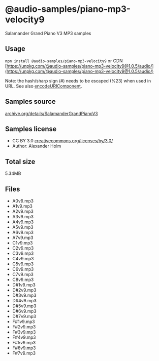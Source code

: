 # @audio-samples/piano-mp3-velocity9

Salamander Grand Piano V3 MP3 samples

## Usage

`npm install @audio-samples/piano-mp3-velocity9` or CDN [https://unpkg.com/@audio-samples/piano-mp3-velocity9@1.0.5/audio/](https://unpkg.com/@audio-samples/piano-mp3-velocity9@1.0.5/audio/)

Note: the hash/sharp sign (#) needs to be escaped (%23) when used in URL. See also [encodeURIComponent](https://developer.mozilla.org/en-US/docs/Web/JavaScript/Reference/Global_Objects/encodeURIComponent).

## Samples source

[archive.org/details/SalamanderGrandPianoV3](https://archive.org/details/SalamanderGrandPianoV3)

## Samples license

- CC BY 3.0 [creativecommons.org/licenses/by/3.0/](http://creativecommons.org/licenses/by/3.0/)
- Author: Alexander Holm 

## Total size

5.34MB

## Files

- A0v9.mp3
- A1v9.mp3
- A2v9.mp3
- A3v9.mp3
- A4v9.mp3
- A5v9.mp3
- A6v9.mp3
- A7v9.mp3
- C1v9.mp3
- C2v9.mp3
- C3v9.mp3
- C4v9.mp3
- C5v9.mp3
- C6v9.mp3
- C7v9.mp3
- C8v9.mp3
- D#1v9.mp3
- D#2v9.mp3
- D#3v9.mp3
- D#4v9.mp3
- D#5v9.mp3
- D#6v9.mp3
- D#7v9.mp3
- F#1v9.mp3
- F#2v9.mp3
- F#3v9.mp3
- F#4v9.mp3
- F#5v9.mp3
- F#6v9.mp3
- F#7v9.mp3